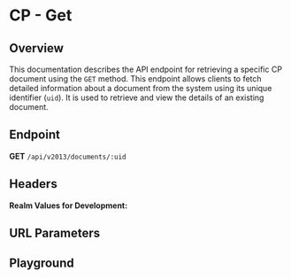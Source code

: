 <script setup>
import SwaggerUI from "@/swagger/view/SwaggerUI.vue"
import swaggerJson from "@/swagger/json/ircc/get.json";

const swaggerSpecs = [
  { json: swaggerJson, protected: false },
];

</script>

# CP - Get

## Overview

This documentation describes the API endpoint for retrieving a specific CP document using the `GET` method. This endpoint allows clients to fetch detailed information about a document from the system using its unique identifier (`uid`). It is used to retrieve and view the details of an existing document.

## Endpoint
**GET** `/api/v2013/documents/:uid`

## Headers
<!--@include: @/../components/common/header/realm-accept.md-->

**Realm Values for Development:**

<!--@include: @/../components/common/realm/abs-dev.md-->

## URL Parameters
<!--@include: @/../components/common/url/uid.md-->

## Playground

<SwaggerUI :swaggerSpecs="swaggerSpecs" />